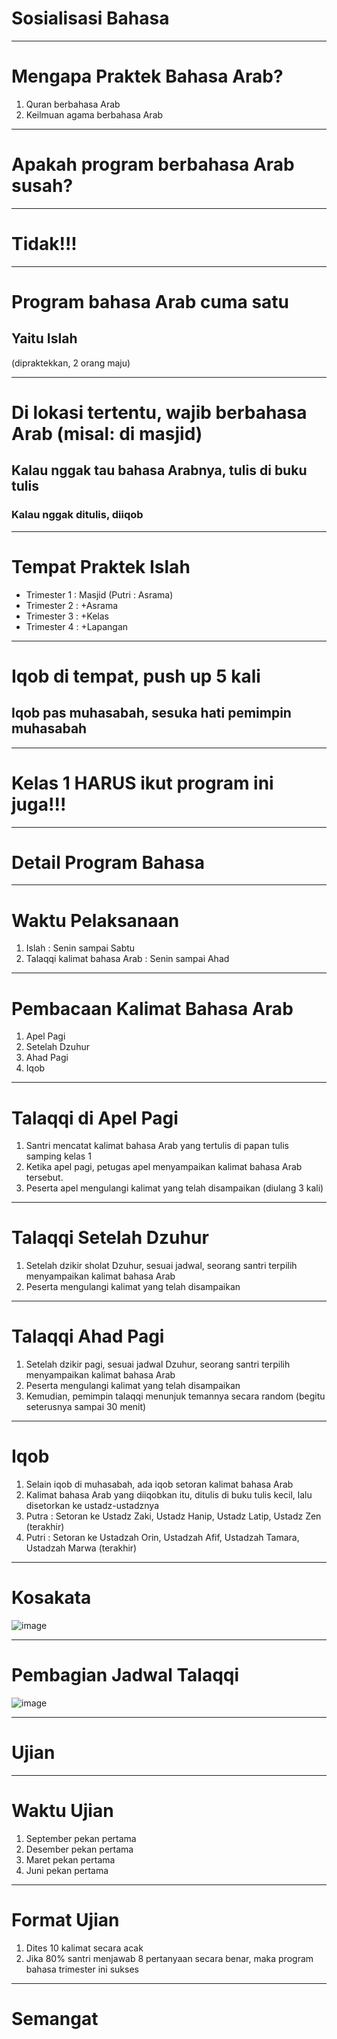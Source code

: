 # Sosialisasi Bahasa

---

# Mengapa Praktek Bahasa Arab?

1. Quran berbahasa Arab
2. Keilmuan agama berbahasa Arab

---

# Apakah program berbahasa Arab susah?

---

# Tidak!!!

---

# Program bahasa Arab cuma satu

## Yaitu Islah

(dipraktekkan, 2 orang maju)

---

# Di lokasi tertentu, wajib berbahasa Arab (misal: di masjid)

## Kalau nggak tau bahasa Arabnya, tulis di buku tulis

### Kalau nggak ditulis, diiqob

---

# Tempat Praktek Islah

- Trimester 1 : Masjid (Putri : Asrama)
- Trimester 2 : +Asrama
- Trimester 3 : +Kelas
- Trimester 4 : +Lapangan

---

# Iqob di tempat, push up 5 kali

## Iqob pas muhasabah, sesuka hati pemimpin muhasabah

---

# Kelas 1 HARUS ikut program ini juga!!!

---

# Detail Program Bahasa

---

# Waktu Pelaksanaan

1. Islah : Senin sampai Sabtu
2. Talaqqi kalimat bahasa Arab : Senin sampai Ahad

---

# Pembacaan Kalimat Bahasa Arab

1. Apel Pagi
2. Setelah Dzuhur
3. Ahad Pagi
4. Iqob

---

# Talaqqi di Apel Pagi

1. Santri mencatat kalimat bahasa Arab yang tertulis di papan tulis samping kelas 1
2. Ketika apel pagi, petugas apel menyampaikan kalimat bahasa Arab tersebut. 
3. Peserta apel mengulangi kalimat yang telah disampaikan (diulang 3 kali)

---

# Talaqqi Setelah Dzuhur

1. Setelah dzikir sholat Dzuhur, sesuai jadwal, seorang santri terpilih menyampaikan kalimat bahasa Arab
2. Peserta mengulangi kalimat yang telah disampaikan 

---

# Talaqqi Ahad Pagi

1. Setelah dzikir pagi, sesuai jadwal Dzuhur, seorang santri terpilih menyampaikan kalimat bahasa Arab
2. Peserta mengulangi kalimat yang telah disampaikan 
3. Kemudian, pemimpin talaqqi menunjuk temannya secara random (begitu seterusnya sampai 30 menit)

---

# Iqob

1. Selain iqob di muhasabah, ada iqob setoran kalimat bahasa Arab
2. Kalimat bahasa Arab yang diiqobkan itu, ditulis di buku tulis kecil, lalu disetorkan ke ustadz-ustadznya
3. Putra : Setoran ke Ustadz Zaki, Ustadz Hanip, Ustadz Latip, Ustadz Zen (terakhir)
4. Putri : Setoran ke Ustadzah Orin, Ustadzah Afif, Ustadzah Tamara, Ustadzah Marwa (terakhir)

---

# Kosakata

![image](https://gist.github.com/user-attachments/assets/ae3bbee8-0a8b-4399-ba73-c7686fc2f85e)

---

# Pembagian Jadwal Talaqqi

![image](https://gist.github.com/user-attachments/assets/0818e84a-d52c-45e1-9a3b-e7b396f1f7b5)

---

# Ujian

---

# Waktu Ujian

1. September pekan pertama
2. Desember pekan pertama
3. Maret pekan pertama
4. Juni pekan pertama

---

# Format Ujian

1. Dites 10 kalimat secara acak
2. Jika 80% santri menjawab 8 pertanyaan secara benar, maka program bahasa trimester ini sukses

---

# Semangat
